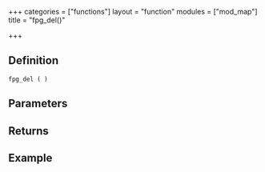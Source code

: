+++
categories = ["functions"]
layout = "function"
modules = ["mod_map"]
title = "fpg_del()"

+++

## Definition

    fpg_del ( )

## Parameters

## Returns

## Example
